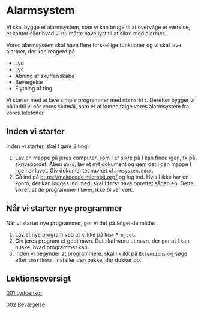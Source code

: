 # Alarmsystem

Vi skal bygge et alarmsystem, som vi kan bruge til at overvåge et værelse, et kontor eller hvad vi nu måtte have lyst til at sikre med alarmer.

Vores alarmsystem skal have flere forskellige funktioner og vi skal lave alarmer, der kan reagere på

- Lyd
- Lys
- Åbning af skuffer/skabe
- Bevægelse
- Flytning af ting

Vi starter med at lave simple programmer med `micro:bit`. Derefter bygger vi på indtil vi når vores slutmål, som er at kunne følge vores alarmsystem fra vores telefoner.

## Inden vi starter

Inden vi starter, skal I gøre 2 ting:

1. Lav en mappe på jeres computer, som I er sikre på I kan finde igen, fx på skrivebordet. Åben `Word`, lav et nyt dokument og gem det i den mappe I lige har lavet. Giv dokumentet navnet `Alarmsystem.docx`.
2. Gå ind på https://makecode.microbit.org/ og log ind. Hvis I ikke har en konto, der kan logges ind med, skal I først have oprettet sådan en. Dette sikrer, at de programmer I laver, ikke bliver væk.

## Når vi starter nye programmer

Når vi starter nye programmer, gør vi det på følgende måde:

1. Lav et nye program ved at klikke på `New Project`.
2. Giv jeres program et godt navn. Det skal være et navn, der gør at I kan huske, hvad programmet kan.
3. Inden vi begynder at programmere, skal I klikk på `Extensions` og søge efter `smarthome`. Installer den pakke, der dukker op.

## Lektionsoversigt

[001 Lydcensor](/001%20Lydcensor)

[002 Bevægelse](/002%20Bevægelse)
